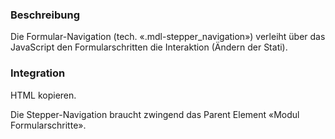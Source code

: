 ### Beschreibung

Die Formular-Navigation (tech. «.mdl-stepper_navigation») verleiht über das JavaScript den Formularschritten die Interaktion (Ändern der Stati).


### Integration
HTML kopieren.

Die Stepper-Navigation braucht zwingend das Parent Element «Modul Formularschritte».

